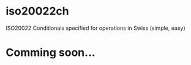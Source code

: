 # iso20022ch
ISO20022 Conditionals specified for operations in Swiss (simple, easy)

# Comming soon...